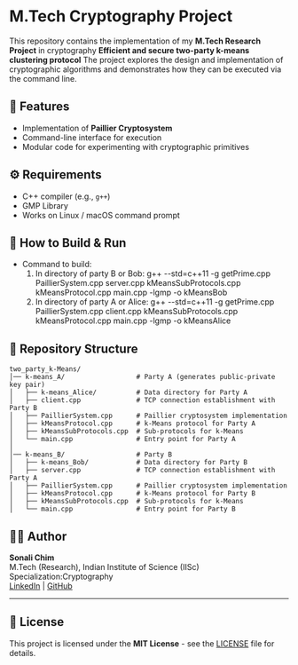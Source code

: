 # M.Tech Cryptography Project

This repository contains the implementation of my **M.Tech Research Project** in cryptography **Efficient and secure two-party k-means clustering protocol**
The project explores the design and implementation of cryptographic algorithms and demonstrates how they can be executed via the command line.


## 🔑 Features
- Implementation of **Paillier Cryptosystem**
- Command-line interface for execution
- Modular code for experimenting with cryptographic primitives

## ⚙️ Requirements
- C++ compiler (e.g., `g++`)  
- GMP Library 
- Works on Linux / macOS command prompt

## 🚀 How to Build & Run
- Command to build: 
  1. In directory of party B or Bob: g++ --std=c++11 -g getPrime.cpp PaillierSystem.cpp server.cpp kMeansSubProtocols.cpp kMeansProtocol.cpp main.cpp -lgmp -o kMeansBob
  2. In directory of party A or Alice: g++ --std=c++11 -g getPrime.cpp PaillierSystem.cpp client.cpp kMeansSubProtocols.cpp kMeansProtocol.cpp main.cpp -lgmp -o kMeansAlice

## 📂 Repository Structure
```
two_party_k-Means/
│── k-means_A/                  # Party A (generates public-private key pair)
│   ├── k-means_Alice/          # Data directory for Party A
│   ├── client.cpp              # TCP connection establishment with Party B
│   ├── PaillierSystem.cpp      # Paillier cryptosystem implementation
│   ├── kMeansProtocol.cpp      # k-Means protocol for Party A
│   ├── kMeansSubProtocols.cpp  # Sub-protocols for k-Means
│   └── main.cpp                # Entry point for Party A
│
│── k-means_B/                  # Party B
│   ├── k-means_Bob/            # Data directory for Party B
│   ├── server.cpp              # TCP connection establishment with Party A
│   ├── PaillierSystem.cpp      # Paillier cryptosystem implementation
│   ├── kMeansProtocol.cpp      # k-Means protocol for Party B
│   ├── kMeansSubProtocols.cpp  # Sub-protocols for k-Means
│   └── main.cpp                # Entry point for Party B
```

## 👩‍💻 Author
**Sonali Chim**  
M.Tech (Research), Indian Institute of Science (IISc)  
Specialization:Cryptography  
[LinkedIn](https://www.linkedin.com/in/sonali-chim) | [GitHub](https://github.com/sonalichim)

---

## 📝 License
This project is licensed under the **MIT License** - see the [LICENSE](LICENSE) file for details.


















